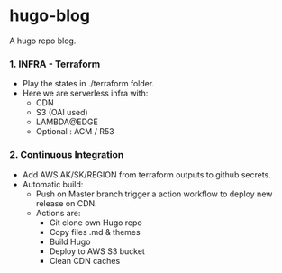 # hugo-blog

A hugo repo blog.

### 1. INFRA - Terraform

- Play the states in ./terraform folder.
- Here we are serverless infra with:
  - CDN
  - S3 (OAI used)
  - LAMBDA@EDGE
  - Optional : ACM / R53

### 2. Continuous Integration

- Add AWS AK/SK/REGION from terraform outputs to github secrets.
- Automatic build: 
  - Push on Master branch trigger a action workflow to deploy new release on CDN.
  - Actions are: 
    - Git clone own Hugo repo
    - Copy files .md & themes
    - Build Hugo
    - Deploy to AWS S3 bucket
    - Clean CDN caches
